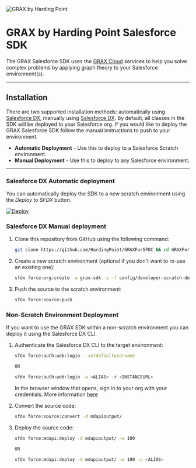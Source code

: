 ![GRAX by Harding Point](https://static.wixstatic.com/media/fa96ca_4cb02045be8445468545da7de475da38~mv2.png/v1/fill/w_334,h_128,al_c,usm_0.66_1.00_0.01/fa96ca_4cb02045be8445468545da7de475da38~mv2.png)

# GRAX by Harding Point Salesforce SDK

The GRAX Salesforce SDK uses the [GRAX Cloud](https://www.grax.io/) services to help you solve complex problems by applying graph theory to your Salesforce environment(s).

---------------------------------------------------------------------------------------------------------
## Installation

There are two supported installation methods: 
automatically using [Salesforce DX](https://developer.salesforce.com/tools/sfdxcli), manually using [Salesforce DX](https://developer.salesforce.com/tools/sfdxcli). By default, all classes in the SDK will be deployed to your Salesforce org. If you would like to deploy the GRAX Salesforce SDK follow the manual instructions to push to your environment.

* <b>Automatic Deployment</b> - Use this to deploy to a Salesforce Scratch environment.
* <b>Manual Deployment</b> - Use this to deploy to any Salesforce environment.
---------------------------------------------------------------------------------------------------------


### Salesforce DX Automatic deployment
You can automatically deploy the SDK to a new scratch environment using the _Deploy to SFDX_ button.

[![Deploy](https://deploy-to-sfdx.com/dist/assets/images/DeployToSFDX.svg)](https://deploy-to-sfdx.com/)


### Salesforce DX Manual deployment
1. Clone this repository from GitHub using the following command:

    ```bash
    git clone https://github.com/HardingPoint/GRAXForSFDC && cd GRAXForSFDC
    ```

1. Create a new scratch environment (optional if you don't want to re-use an existing one):

    ```bash
    sfdx force:org:create -a grax-sdk -s -f config/developer-scratch-def.json
    ```

1. Push the source to the scratch environment:

    ```bash
    sfdx force:source:push
    ```

### Non-Scratch Environment Deployment
If you want to use the GRAX SDK within a non-scratch environment you can deploy it using the Salesforce DX CLI.

1. Authenticate the Salesforce DX CLI to the target environment:

    ```bash
    sfdx force:auth:web:login --setdefaultusername
    
    OR
    
    sfdx force:auth:web:login -a <ALIAS> -r <INSTANCEURL>
   
    ```
    In the browser window that opens, sign in to your org with your credentials. More information [here](https://developer.salesforce.com/docs/atlas.en-us.sfdx_dev.meta/sfdx_dev/sfdx_dev_auth_web_flow.htm)

1. Convert the source code:

    ```bash
    sfdx force:source:convert -d mdapioutput/
    ```

1. Deploy the source code:

    ```bash
    sfdx force:mdapi:deploy -d mdapioutput/ -w 100
    
    OR
    
    sfdx force:mdapi:deploy -d mdapioutput/ -w 100 -u <ALIAS>
    
    ```
    
    

